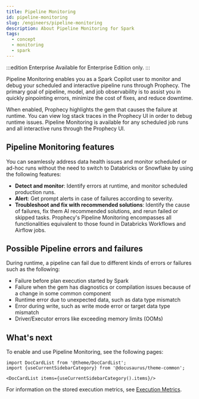 ```yaml
---
title: Pipeline Monitoring
id: pipeline-monitoring
slug: /engineers/pipeline-monitoring
description: About Pipeline Monitoring for Spark
tags:
  - concept
  - monitoring
  - spark
---
```


:::edition Enterprise
Available for Enterprise Edition only.
:::

Pipeline Monitoring enables you as a Spark Copilot user to monitor and debug your scheduled and interactive pipeline runs through Prophecy. The primary goal of pipeline, model, and job observability is to assist you in quickly pinpointing errors, minimize the cost of fixes, and reduce downtime.

When enabled, Prophecy highlights the gem that causes the failure at runtime. You can view log stack traces in the Prophecy UI in order to debug runtime issues. Pipeline Monitoring is available for any scheduled job runs and all interactive runs through the Prophecy UI.

## Pipeline Monitoring features

You can seamlessly address data health issues and monitor scheduled or ad-hoc runs without the need to switch to Databricks or Snowflake by using the following features:

- **Detect and monitor**: Identify errors at runtime, and monitor scheduled production runs.
- **Alert**: Get prompt alerts in case of failures according to severity.
- **Troubleshoot and fix with recommended solutions**: Identify the cause of failures, fix them AI recommended solutions, and rerun failed or skipped tasks. Prophecy's Pipeline Monitoring encompasses all functionalities equivalent to those found in Databricks Workflows and Airflow jobs.

## Possible Pipeline errors and failures

During runtime, a pipeline can fail due to different kinds of errors or failures such as the following:

- Failure before plan execution started by Spark
- Failure when the gem has diagnostics or compilation issues because of a change in some common component
- Runtime error due to unexpected data, such as data type mismatch
- Error during write, such as write mode error or target data type mismatch
- Driver/Executor errors like exceeding memory limits (OOMs)

## What's next

To enable and use Pipeline Monitoring, see the following pages:

```mdx-code-block
import DocCardList from '@theme/DocCardList';
import {useCurrentSidebarCategory} from '@docusaurus/theme-common';

<DocCardList items={useCurrentSidebarCategory().items}/>
```

For information on the stored execution metrics, see [Execution Metrics](/engineers/execution-metrics).
